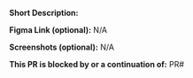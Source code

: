 **Short Description:**

**Figma Link (optional):**
N/A

**Screenshots (optional):**
N/A

**This PR is blocked by or a continuation of:**
PR#